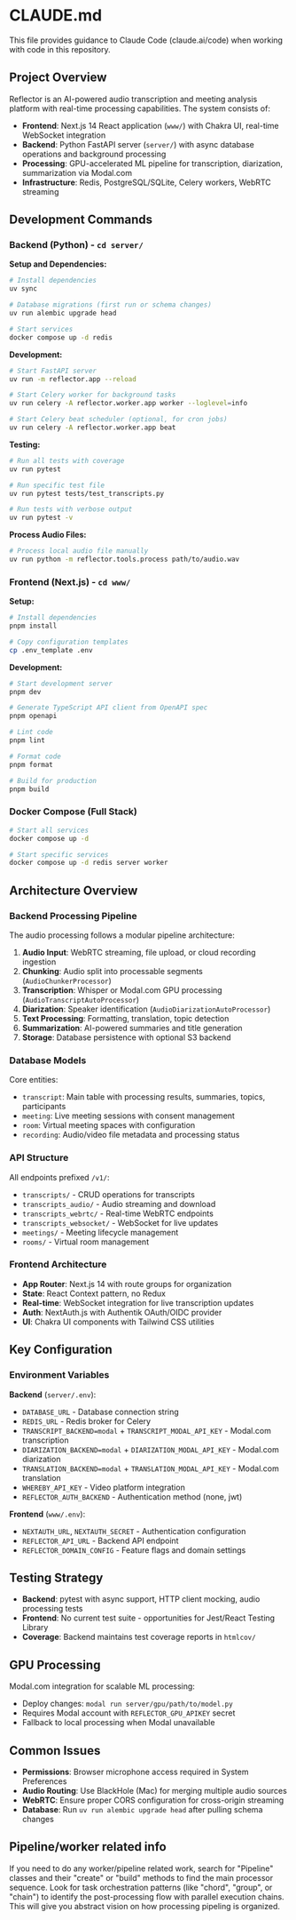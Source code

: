 # CLAUDE.md

This file provides guidance to Claude Code (claude.ai/code) when working with code in this repository.

## Project Overview

Reflector is an AI-powered audio transcription and meeting analysis platform with real-time processing capabilities. The system consists of:

- **Frontend**: Next.js 14 React application (`www/`) with Chakra UI, real-time WebSocket integration
- **Backend**: Python FastAPI server (`server/`) with async database operations and background processing
- **Processing**: GPU-accelerated ML pipeline for transcription, diarization, summarization via Modal.com
- **Infrastructure**: Redis, PostgreSQL/SQLite, Celery workers, WebRTC streaming

## Development Commands

### Backend (Python) - `cd server/`

**Setup and Dependencies:**
```bash
# Install dependencies
uv sync

# Database migrations (first run or schema changes)
uv run alembic upgrade head

# Start services
docker compose up -d redis
```

**Development:**
```bash
# Start FastAPI server
uv run -m reflector.app --reload

# Start Celery worker for background tasks
uv run celery -A reflector.worker.app worker --loglevel=info

# Start Celery beat scheduler (optional, for cron jobs)
uv run celery -A reflector.worker.app beat
```

**Testing:**
```bash
# Run all tests with coverage
uv run pytest

# Run specific test file
uv run pytest tests/test_transcripts.py

# Run tests with verbose output
uv run pytest -v
```

**Process Audio Files:**
```bash
# Process local audio file manually
uv run python -m reflector.tools.process path/to/audio.wav
```

### Frontend (Next.js) - `cd www/`

**Setup:**
```bash
# Install dependencies
pnpm install

# Copy configuration templates
cp .env_template .env
```

**Development:**
```bash
# Start development server
pnpm dev

# Generate TypeScript API client from OpenAPI spec
pnpm openapi

# Lint code
pnpm lint

# Format code
pnpm format

# Build for production
pnpm build
```

### Docker Compose (Full Stack)

```bash
# Start all services
docker compose up -d

# Start specific services
docker compose up -d redis server worker
```

## Architecture Overview

### Backend Processing Pipeline

The audio processing follows a modular pipeline architecture:

1. **Audio Input**: WebRTC streaming, file upload, or cloud recording ingestion
2. **Chunking**: Audio split into processable segments (`AudioChunkerProcessor`)
3. **Transcription**: Whisper or Modal.com GPU processing (`AudioTranscriptAutoProcessor`)
4. **Diarization**: Speaker identification (`AudioDiarizationAutoProcessor`)
5. **Text Processing**: Formatting, translation, topic detection
6. **Summarization**: AI-powered summaries and title generation
7. **Storage**: Database persistence with optional S3 backend

### Database Models

Core entities:
- `transcript`: Main table with processing results, summaries, topics, participants
- `meeting`: Live meeting sessions with consent management
- `room`: Virtual meeting spaces with configuration
- `recording`: Audio/video file metadata and processing status

### API Structure

All endpoints prefixed `/v1/`:
- `transcripts/` - CRUD operations for transcripts
- `transcripts_audio/` - Audio streaming and download
- `transcripts_webrtc/` - Real-time WebRTC endpoints
- `transcripts_websocket/` - WebSocket for live updates
- `meetings/` - Meeting lifecycle management
- `rooms/` - Virtual room management

### Frontend Architecture

- **App Router**: Next.js 14 with route groups for organization
- **State**: React Context pattern, no Redux
- **Real-time**: WebSocket integration for live transcription updates
- **Auth**: NextAuth.js with Authentik OAuth/OIDC provider
- **UI**: Chakra UI components with Tailwind CSS utilities

## Key Configuration

### Environment Variables

**Backend** (`server/.env`):
- `DATABASE_URL` - Database connection string
- `REDIS_URL` - Redis broker for Celery
- `TRANSCRIPT_BACKEND=modal` + `TRANSCRIPT_MODAL_API_KEY` - Modal.com transcription
- `DIARIZATION_BACKEND=modal` + `DIARIZATION_MODAL_API_KEY` - Modal.com diarization
- `TRANSLATION_BACKEND=modal` + `TRANSLATION_MODAL_API_KEY` - Modal.com translation
- `WHEREBY_API_KEY` - Video platform integration
- `REFLECTOR_AUTH_BACKEND` - Authentication method (none, jwt)

**Frontend** (`www/.env`):
- `NEXTAUTH_URL`, `NEXTAUTH_SECRET` - Authentication configuration
- `REFLECTOR_API_URL` - Backend API endpoint
- `REFLECTOR_DOMAIN_CONFIG` - Feature flags and domain settings

## Testing Strategy

- **Backend**: pytest with async support, HTTP client mocking, audio processing tests
- **Frontend**: No current test suite - opportunities for Jest/React Testing Library
- **Coverage**: Backend maintains test coverage reports in `htmlcov/`

## GPU Processing

Modal.com integration for scalable ML processing:
- Deploy changes: `modal run server/gpu/path/to/model.py`
- Requires Modal account with `REFLECTOR_GPU_APIKEY` secret
- Fallback to local processing when Modal unavailable

## Common Issues

- **Permissions**: Browser microphone access required in System Preferences
- **Audio Routing**: Use BlackHole (Mac) for merging multiple audio sources
- **WebRTC**: Ensure proper CORS configuration for cross-origin streaming
- **Database**: Run `uv run alembic upgrade head` after pulling schema changes

## Pipeline/worker related info

If you need to do any worker/pipeline related work, search for "Pipeline" classes and their "create" or "build" methods to find the main processor sequence. Look for task orchestration patterns (like "chord", "group", or "chain") to identify the post-processing flow with parallel execution chains. This will give you abstract vision on how processing pipeling is organized.
